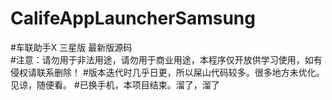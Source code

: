 # CalifeAppLauncherSamsung
#车联助手X 三星版 最新版源码\
#注意：请勿用于非法用途，请勿用于商业用途，本程序仅开放供学习使用，如有侵权请联系删除！
#版本迭代时几乎日更，所以屎山代码较多。很多地方未优化。见谅，随便看。
#已换手机，本项目结束。溜了，溜了
